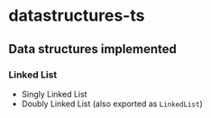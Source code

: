 # datastructures-ts

## Data structures implemented

### Linked List

- Singly Linked List
- Doubly Linked List (also exported as `LinkedList`)
